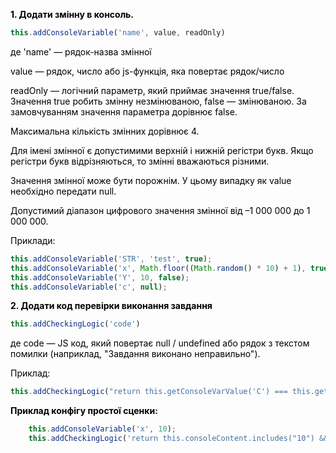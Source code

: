 <p style="color: #000; font-weight: bold;">1. Додати змінну в консоль.</p>

```javascript
this.addConsoleVariable('name', value, readOnly) 
```

<p style="color: #000;">де 'name' — рядок-назва змінної</p>
<p style="color: #000;">value — рядок, число або js-функція, яка повертає рядок/число</p>
<p style="color: #000;">readOnly — логічний параметр, який приймає значення true/false. Значення true робить змінну незмінюваною, false — змінюваною. За замовчуванням значення параметра дорівнює false.</p>
<p style="color: #000;">Максимальна кількість змінних дорівнює 4.</p>
<p style="color: #000;">Для імені змінної є допустимими верхній і нижній регістри букв. Якщо регістри букв відрізняються, то змінні вважаються різними.</p>
<p style="color: #000;">Значення змінної може бути порожнім. У цьому випадку як value необхідно передати null.</p>
<p style="color: #000;">Допустимий діапазон цифрового значення змінної від –1 000 000 до 1 000 000.</p>
<p style="color: #000;">Приклади:</p>

```javascript
this.addConsoleVariable('STR', 'test', true);
this.addConsoleVariable('x', Math.floor((Math.random() * 10) + 1), true);
this.addConsoleVariable('Y', 10, false);
this.addConsoleVariable('c', null);
```

<p style="color: #000; font-weight: bold;">2. Додати код перевірки виконання завдання</p>

```javascript
this.addCheckingLogic('code') 
```

<p style="color: #000;">де code — JS код, який повертає null / undefined або рядок з текстом помилки (наприклад, "Завдання виконано неправильно").</p>
<p style="color: #000;">Приклад:</p>

```javascript
this.addCheckingLogic("return this.getConsoleVarValue('C') === this.getConsoleVarValue('X') * this.getConsoleVarValue('Y') ? null : `TASK_DONE_WRONG`");
```

<p style="color: #000; font-weight: bold;">Приклад конфігу простої сценки:</p>

```javascript
    this.addConsoleVariable('x', 10);
    this.addCheckingLogic('return this.consoleContent.includes("10") && this.getVariableValue("x") === 10 ? null : "TASK_DONE_WRONG"');
```
